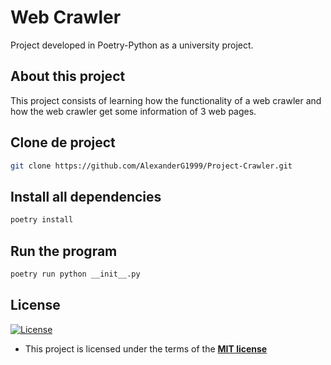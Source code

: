 # Web Crawler

Project developed in Poetry-Python as a university project.

## About this project

This project consists of learning how the functionality of a web crawler and how the web crawler get some information of 3 web pages.

## Clone de project

```sh
git clone https://github.com/AlexanderG1999/Project-Crawler.git
```

## Install all dependencies

```sh
poetry install
```

## Run the program

```sh
poetry run python __init__.py
```

## License

[![License](http://img.shields.io/:license-mit-blue.svg?style=flat-square)](http://badges.mit-license.org)

- This project is licensed under the terms of the **[MIT license](LICENSE)**